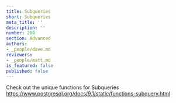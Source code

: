 ```yaml
---
title: Subqueries
short: Subqueries
meta_title: ''
description: ''
number: 200
section: Advanced
authors:
- _people/dave.md
reviewers:
- _people/matt.md
is_featured: false
published: false
---
```

Check out the unique functions for Subqueries
https://www.postgresql.org/docs/9.1/static/functions-subquery.html
